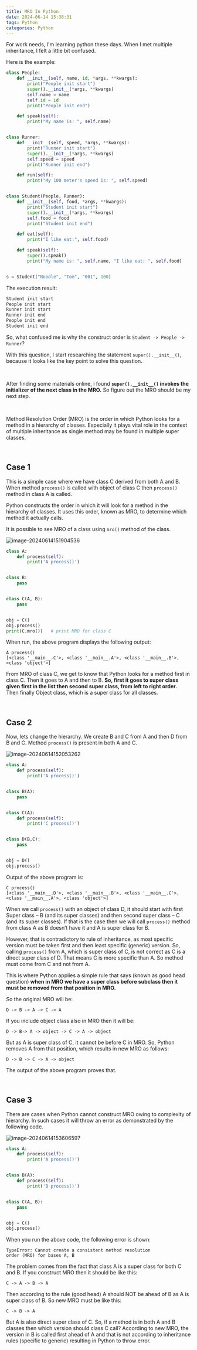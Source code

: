 ```yaml
---
title: MRO In Python
date: 2024-06-14 15:38:31
tags: Python
categories: Python
---
```


For work needs, I'm learning python these days. When I met multiple inheritance, I felt a little bit confused.

<!-- more -->

Here is the example:

```python
class People:
    def __init__(self, name, id, *args, **kwargs):
        print("People init start")
        super().__init__(*args, **kwargs)
        self.name = name
        self.id = id
        print("People init end")

    def speak(self):
        print("My name is: ", self.name)


class Runner:
    def __init__(self, speed, *args, **kwargs):
        print("Runner init start")
        super().__init__(*args, **kwargs)
        self.speed = speed
        print("Runner init end")

    def run(self):
        print("My 100 meter's speed is: ", self.speed)


class Student(People, Runner):
    def __init__(self, food, *args, **kwargs):
        print("Student init start")
        super().__init__(*args, **kwargs)
        self.food = food
        print("Student init end")

    def eat(self):
        print("I like eat:", self.food)

    def speak(self):
        super().speak()
        print("My name is: ", self.name, "I like eat: ", self.food)


s = Student("Noodle", "Tom", "001", 100)
```

The execution result:

```python
Student init start
People init start
Runner init start
Runner init end
People init end
Student init end
```

So, what confused me is why the construct order is `Student -> People -> Runner`?

With this question, I start researching the statement `super().__init__()`, because it looks like the key point to solve this question.

<br>

After finding some materials online, i found **`super().__init__()` invokes the initializer of the next class in the MRO.** So figure out the MRO should be my next step.

<br>

Method Resolution Order (MRO) is the order in which Python looks for a method in a hierarchy of classes. Especially it plays vital role in the context of multiple inheritance as single method may be found in multiple super classes.

<br>

## Case 1

This is a simple case where we have class C derived from both A and B. When method `process()` is called with object of class C then `process()` method in class A is called.

Python constructs the order in which it will look for a method in the hierarchy of classes. It uses this order, known as MRO, to determine which method it actually calls.

It is possible to see MRO of a class using `mro()` method of the class.

![image-20240614151904536](https://b1ngsha-blog.oss-cn-beijing.aliyuncs.com/image-20240614151904536.png)

```python
class A:
    def process(self):
        print('A process()')


class B:
    pass


class C(A, B):
    pass


obj = C()  
obj.process()    
print(C.mro())   # print MRO for class C
```

When run, the above program displays the following output:

```
A process()
[<class '__main__.C'>, <class '__main__.A'>, <class '__main__.B'>, <class 'object'>]
```

From MRO of class C, we get to know that Python looks for a method first in class C. Then it goes to A and then to B. **So, first it goes to super class given first in the list then second super class, from left to right order.** Then finally Object class, which is a super class for all classes.

<br>

## Case 2

Now, lets change the hierarchy. We create B and C from A and then D from B and C. Method `process()` is present in both A and C. 

![image-20240614152053262](https://b1ngsha-blog.oss-cn-beijing.aliyuncs.com/image-20240614152053262.png)

```python
class A:
    def process(self):
        print('A process()')


class B(A):
    pass


class C(A):
    def process(self):
        print('C process()')


class D(B,C):
    pass


obj = D()
obj.process()
```

Output of the above program is:

```
C process()
[<class '__main__.D'>, <class '__main__.B'>, <class '__main__.C'>, <class '__main__.A'>, <class 'object'>]
```

When we call `process()` with an object of class D, it should start with first Super class – B (and its super classes) and then second super class – C (and its super classes). If that is the case then we will call `process()` method from class A as B doesn’t have it and A is super class for B.

However, that is contradictory to rule of inheritance, as most specific version must be taken first and then least specific (generic) version. So, calling `process()` from A, which is super class of C, is not correct as C is a direct super class of D. That means C is more specific than A. So method must come from C and not from A.

This is where Python applies a simple rule that says (known as good head question) **when in MRO we have a super class before subclass then it must be removed from that position in MRO.**

So the original MRO will be:

```
D -> B -> A -> C -> A 
```

If you include object class also in MRO then it will be:

```
D -> B-> A -> object -> C -> A -> object 
```

But as A is super class of C, it cannot be before C in MRO. So, Python removes A from that position, which results in new MRO as follows:

```
D -> B -> C -> A -> object 
```

The output of the above program proves that.

<br>

## Case 3

There are cases when Python cannot construct MRO owing to complexity of hierarchy. In such cases it will throw an error as demonstrated by the following code.

![image-20240614153606597](https://b1ngsha-blog.oss-cn-beijing.aliyuncs.com/image-20240614153606597.png)

```python
class A:
    def process(self):
        print('A process()')


class B(A):
    def process(self):
        print('B process()')


class C(A, B):
    pass


obj = C()
obj.process()
```

When you run the above code, the following error is shown:

```
TypeError: Cannot create a consistent method resolution
order (MRO) for bases A, B
```

The problem comes from the fact that class A is a super class for both C and B. If you construct MRO then it should be like this:

```
C -> A -> B -> A
```

Then according to the rule (good head) A should NOT be ahead of B as A is super class of B. So new MRO must be like this:

```
C -> B -> A 
```

But A is also direct super class of C. So, if a method is in both A and B classes then which version should class C call? According to new MRO, the version in B is called first ahead of A and that is not according to inheritance rules (specific to generic) resulting in Python to throw error.